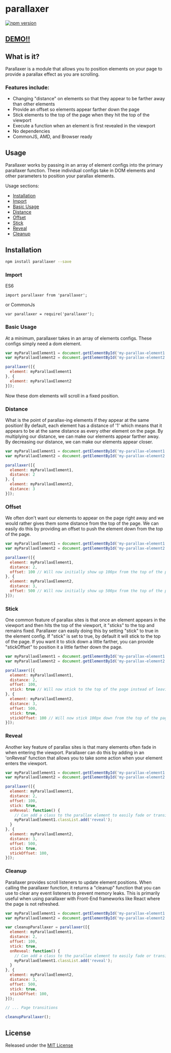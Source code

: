 # parallaxer

[![npm version](https://badge.fury.io/js/parallaxer.svg)](https://badge.fury.io/js/parallaxer)

## [DEMO!!](https://bonanastasia.github.io/parallaxer/)

## What is it?
Parallaxer is a module that allows you to position elements on your page to provide a parallax effect as you are scrolling.

### Features include:
* Changing "distance" on elements so that they appear to be farther away than other elements
* Provide an offset so elements appear farther down the page
* Stick elements to the top of the page when they hit the top of the viewport
* Execute a function when an element is first revealed in the viewport
* No dependencies
* CommonJS, AMD, and Browser ready



## Usage
Parallaxer works by passing in an array of element configs into the primary parallaxer function. These individual configs take in DOM elements and other parameters to position your parallax elements.

Usage sections:

* [Installation](#installation)
* [Import](#import)
* [Basic Usage](#basic-usage)
* [Distance](#distance)
* [Offset](#offset)
* [Stick](#stick)
* [Reveal](#reveal)
* [Cleanup](#cleanup)

## Installation
```sh
npm install parallaxer --save
```

### Import

ES6
```es6
import parallaxer from 'parallaxer';
```

or CommonJs

```es6
var parallaxer = require('parallaxer');
```

### Basic Usage
At a minimum, parallaxer takes in an array of elements configs. These configs simply need a dom element.

```js
var myParallaxElement1 = document.getElementById('my-parallax-element1');
var myParallaxElement2 = document.getElementById('my-parallax-element2');

parallaxer([{
  element: myParallaxElement1
}, {
  element: myParallaxElement2
}]);
```

Now these dom elements will scroll in a fixed position.

### Distance
What is the point of parallax-ing elements if they appear at the same position! By default, each element has a distance of '1' which means that it appears to be at the same distance as every other element on the page. By multiplying our distance, we can make our elements appear farther away. By decreasing our distance, we can make our elements appear closer.


```js
var myParallaxElement1 = document.getElementById('my-parallax-element1');
var myParallaxElement2 = document.getElementById('my-parallax-element2');

parallaxer([{
  element: myParallaxElement1,
  distance: 2
}, {
  element: myParallaxElement2,
  distance: 3
}]);
```


### Offset
We often don't want our elements to appear on the page right away and we would rather gives them some distance from the top of the page. We can easily do this by providing an offset to push the element down from the top of the page.

```js
var myParallaxElement1 = document.getElementById('my-parallax-element1');
var myParallaxElement2 = document.getElementById('my-parallax-element2');

parallaxer([{
  element: myParallaxElement1,
  distance: 2,
  offset: 100 // Will now initially show up 100px from the top of the page
}, {
  element: myParallaxElement2,
  distance: 3,
  offset: 500 // Will now initially show up 500px from the top of the page
}]);
```

### Stick
One common feature of parallax sites is that once an element appears in the viewport and then hits the top of the viewport, it "sticks" to the top and remains fixed. Parallaxer can easily doing this by setting "stick" to true in the element config. If "stick" is set to true, by default it will stick to the top of the page. If you want it to stick down a little farther, you can provide "stickOffset" to position it a little farther down the page.

```js
var myParallaxElement1 = document.getElementById('my-parallax-element1');
var myParallaxElement2 = document.getElementById('my-parallax-element2');

parallaxer([{
  element: myParallaxElement1,
  distance: 2,
  offset: 100,
  stick: true // Will now stick to the top of the page instead of leaving the viewport
}, {
  element: myParallaxElement2,
  distance: 3,
  offset: 500,
  stick: true,
  stickOffset: 100 // Will now stick 100px down from the top of the page instead of exiting the viewport
}]);
```

### Reveal
Another key feature of parallax sites is that many elements often fade in when entering the viewport. Parallaxer can do this by adding in an 'onReveal' function that allows you to take some action when your element enters the viewport.


```js
var myParallaxElement1 = document.getElementById('my-parallax-element1');
var myParallaxElement2 = document.getElementById('my-parallax-element2');

parallaxer([{
  element: myParallaxElement1,
  distance: 2,
  offset: 100,
  stick: true,
  onReveal: function() {
    // Can add a class to the parallax element to easily fade or transition it in
    myParallaxElement1.classList.add('reveal');
  }
}, {
  element: myParallaxElement2,
  distance: 3,
  offset: 500,
  stick: true,
  stickOffset: 100,
}]);
```


### Cleanup
Parallaxer provides scroll listeners to update element positions. When calling the parallaxer function, it returns a "cleanup" function that you can use to clear any event listeners to prevent memory leaks. This is primarily useful when using parallaxer with Front-End frameworks like React where the page is not refreshed.

```js
var myParallaxElement1 = document.getElementById('my-parallax-element1');
var myParallaxElement2 = document.getElementById('my-parallax-element2');

var cleanupParallaxer = parallaxer([{
  element: myParallaxElement1,
  distance: 2,
  offset: 100,
  stick: true,
  onReveal: function() {
    // Can add a class to the parallax element to easily fade or transition it in
    myParallaxElement1.classList.add('reveal');
  }
}, {
  element: myParallaxElement2,
  distance: 3,
  offset: 500,
  stick: true,
  stickOffset: 100,
}]);

// ... Page transitions

cleanupParallaxer();

```

## License
Released under the [MIT License](http://www.opensource.org/licenses/MIT)
